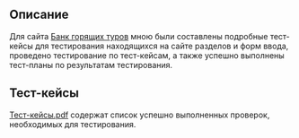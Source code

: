 ## Описание

Для сайта [Банк горящих туров](https://omsk.bankturov.ru/) мною были составлены подробные тест-кейсы для тестирования находящихся на сайте разделов и форм ввода, проведено тестирование по тест-кейсам, а также успешно выполнены тест-планы по результатам тестирования.

## Тест-кейсы
 
[Тест-кейсы.pdf](https://drive.google.com/file/d/1IxRxyd0AV8qMIQTwzRIujNgGetunLpeF/view?usp=sharing) содержат список успешно выполненных проверок, необходимых для тестирования.


